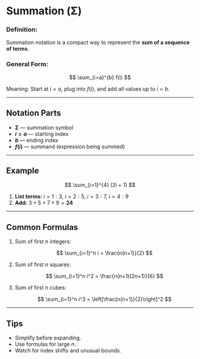 # **Summation (Σ)**

### **Definition:**

Summation notation is a compact way to represent the **sum of a sequence of terms**.

### **General Form:**

$$
\sum_{i=a}^{b} f(i)
$$

Meaning: Start at $i = a$, plug into $f(i)$, and add all values up to $i = b$.

---

## **Notation Parts**

* **Σ** — summation symbol
* **$i = a$** — starting index
* **$b$** — ending index
* **$f(i)$** — summand (expression being summed)

---

## **Example**

$$
\sum_{i=1}^{4} (2i + 1)
$$

1. **List terms:**
   $i=1: 3$, $i=2: 5$, $i=3: 7$, $i=4: 9$
2. **Add:**
   $3 + 5 + 7 + 9 = \mathbf{24}$

---

## **Common Formulas**

1. Sum of first $n$ integers:

   $$
   \sum_{i=1}^n i = \frac{n(n+1)}{2}
   $$

2. Sum of first $n$ squares:

   $$
   \sum_{i=1}^n i^2 = \frac{n(n+1)(2n+1)}{6}
   $$

3. Sum of first $n$ cubes:

   $$
   \sum_{i=1}^n i^3 = \left[\frac{n(n+1)}{2}\right]^2
   $$

---

## **Tips**

* Simplify before expanding.
* Use formulas for large $n$.
* Watch for index shifts and unusual bounds.
